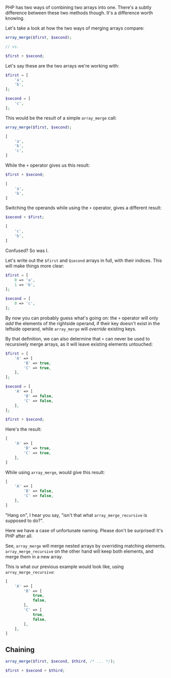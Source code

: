 PHP has two ways of combining two arrays into one. 
There's a subtly difference between these two methods though. 
It's a difference worth knowing.

Let's take a look at how the two ways of merging arrays compare:

```php
array_merge($first, $second);

// vs.

$first + $second;
```

Let's say these are the two arrays we're working with:

```php
$first = [
    'a',
    'b',
];

$second = [
    'c',
];
```

This would be the result of a simple `array_merge` call:

```php
array_merge($first, $second);

[
    'a',
    'b',
    'c',
]
```

While the `+` operator gives us this result:

```php
$first + $second;

[
    'a',
    'b',
]
```

Switching the operands while using the `+` operator, gives a different result:

```php
$second + $first;

[
    'c',
    'b',
]
```

Confused? So was I.

Let's write out the `$first` and `$second` arrays in full, with their indices. 
This will make things more clear:

```php
$first = [
    0 => 'a',
    1 => 'b',
];

$second = [
    0 => 'c',
];
```

By now you can probably guess what's going on: 
the `+` operator will only *add* the elements of the rightside operand, if their key
doesn't exist in the leftside operand, while `array_merge` will *override* existing keys.

By that definition, we can also determine that `+` can never be used to recursively merge arrays, 
as it will leave existing elements untouched:

```php
$first = [
    'A' => [
        'B' => true,
        'C' => true,
    ],
];

$second = [
    'A' => [
        'B' => false,
        'C' => false,
    ],
];

$first + $second;
```

Here's the result:

```php
[
    'A' => [
        'B' => true,
        'C' => true,
    ],
]
```

While using `array_merge`, would give this result:

```php
[
    'A' => [
        'B' => false,
        'C' => false,
    ],
]
```

"Hang on", I hear you say, "isn't that what `array_merge_recursive` is supposed to do?".

Here we have a case of unfortunate naming. 
Please don't be surprised! It's PHP after all.

See, `array_merge` will merge nested arrays by overriding matching elements.
`array_merge_recursive` on the other hand will keep both elements, and merge them in a new array.

This is what our previous example would look like, using `array_merge_recursive`:

```php
[
    'A' => [
        'B' => [
            true,
            false,
        ],
        'C' => [
            true,
            false,
        ],
    ],
]
```

## Chaining

```php
array_merge($first, $second, $third, /* ... */);
```

```php
$first + $second + $third; 
```
